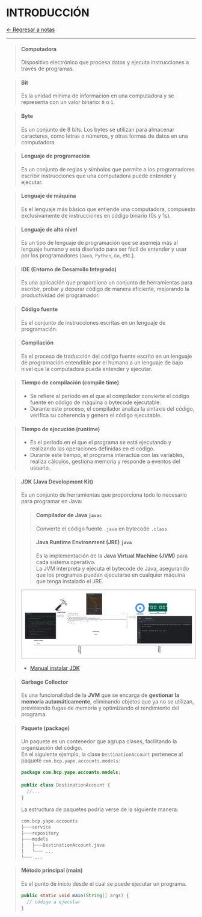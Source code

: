 # INTRODUCCIÓN

[← Regresar a notas](../../README.md) <br>

---

> #### Computadora
> Dispositivo electrónico que procesa datos y ejecuta instrucciones a través de programas.

> #### Bit
> Es la unidad mínima de información en una computadora y se representa con un valor binario: `0` o `1`.

> #### Byte
> Es un conjunto de 8 bits. Los bytes se utilizan para almacenar caracteres, como letras o números, y otras formas de datos en una computadora.

> #### Lenguaje de programación
> Es un conjunto de reglas y símbolos que permite a los programadores escribir instrucciones que una computadora puede entender y ejecutar.

> #### Lenguaje de máquina
> Es el lenguaje más básico que entiende una computadora, compuesto exclusivamente de instrucciones en código binario (0s y 1s).

> #### Lenguaje de alto nivel
> Es un tipo de lenguaje de programación que se asemeja más al lenguaje humano y está diseñado para ser fácil de entender y usar por los programadores (`Java`, `Python`, `Go`, etc.).

> #### IDE (Entorno de Desarrollo Integrado)
> Es una aplicación que proporciona un conjunto de herramientas para escribir, probar y depurar código de manera eficiente, mejorando la productividad del programador.

> #### Código fuente
> Es el conjunto de instrucciones escritas en un lenguaje de programación.

> #### Compilación
> Es el proceso de traducción del código fuente escrito en un lenguaje de programación entendible por el humano a un lenguaje de bajo nivel que la computadora pueda entender y ejecutar.

> #### Tiempo de compilación (compile time)
> - Se refiere al periodo en el que el compilador convierte el código fuente en código de máquina o bytecode ejecutable.  
> - Durante este proceso, el compilador analiza la sintaxis del código, verifica su coherencia y genera el código ejecutable.  

> #### Tiempo de ejecución (runtime)
> - Es el periodo en el que el programa se está ejecutando y realizando las operaciones definidas en el código.  
> - Durante este tiempo, el programa interactúa con las variables, realiza cálculos, gestiona memoria y responde a eventos del usuario.

> #### JDK (Java Development Kit)
> Es un conjunto de herramientas que proporciona todo lo necesario para programar en Java:
>
> > #### Compilador de Java `javac` <br>
> > Convierte el código fuente `.java` en bytecode `.class`.
>
> > #### Java Runtime Environment (JRE) `java` <br>
> > Es la implementación de la **Java Virtual Machine (JVM)** para cada sistema operativo.  
> > La JVM interpreta y ejecuta el bytecode de Java, asegurando que los programas puedan ejecutarse en cualquier máquina que tenga instalado el JRE.
>
> ![Compilación y ejecución](resources/compilation-and-execution.png)
>
> - [Manual instalar JDK](https://github.com/miguel-armas-abt/technical-resources/blob/main/02_backend/java/jdk/install/README.md)

> #### Garbage Collector
> Es una funcionalidad de la **JVM** que se encarga de **gestionar la memoria automáticamente**, eliminando objetos que ya no se utilizan,
> previniendo fugas de memoria y optimizando el rendimiento del programa.  

> #### Paquete (package)
> Un paquete es un contenedor que agrupa clases, facilitando la organización del código.  
> En el siguiente ejemplo, la clase `DestinationAccount` pertenece al paquete `com.bcp.yape.accounts.models`:
>
> ```java
> package com.bcp.yape.accounts.models;
> 
> public class DestinationAccount {
>   //...
> }
> ```
>
> La estructura de paquetes podría verse de la siguiente manera:
>
> ```
> com.bcp.yape.accounts
> ├───service
> ├───repository
> ├───models
> │   ├───DestinationAccount.java
> │   └─── ...
> └─── ...
> ```

> #### Método principal (main)
> Es el punto de inicio desde el cual se puede ejecutar un programa.
>
> ```java
> public static void main(String[] args) {
>   // código a ejecutar
> }
> ```

